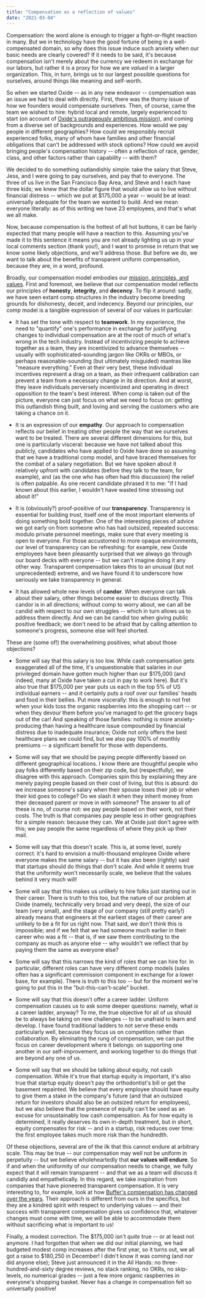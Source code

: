 ```yaml
---
title: "Compensation as a reflection of values"
date: "2021-03-04"
---
```


Compensation: the word alone is enough to trigger a fight-or-flight reaction in many. But we in technology have the good fortune of being in a well-compensated domain, so why does this issue induce such anxiety when our basic needs are clearly covered? If it needs to be said, it's because compensation isn't merely about the currency we redeem in exchange for our labors, but rather it is a proxy for how we are _valued_ in a larger organization. This, in turn, brings us to our largest possible questions for ourselves, around things like meaning and self-worth.

So when we started Oxide -- as in any new endeavor -- compensation was an issue we had to deal with directly. First, there was the thorny issue of how we founders would compensate ourselves. Then, of course, came the team we wished to hire: hybrid local and remote, largely experienced to start (on account of [Oxide's outrageously ambitious mission](https://www.youtube.com/watch?v=vvZA9n3e5pc)), and coming from a diverse set of backgrounds and experiences. How would we pay people in different geographies? How could we responsibly recruit experienced folks, many of whom have families and other financial obligations that can't be addressed with stock options? How could we avoid bringing people's compensation history -- often a reflection of race, gender, class, and other factors rather than capability -- with them?

We decided to do something outlandishly simple: take the salary that Steve, Jess, and I were going to pay ourselves, and pay that to everyone. The three of us live in the San Francisco Bay Area, and Steve and I each have three kids; we knew that the dollar figure that would allow us to live without financial distress -- which we put at $175,000 a year -- would be at least universally adequate for the team we wanted to build. And we mean everyone literally: as of this writing we have 23 employees, and that's what we all make.

Now, because compensation is the hottest of all hot buttons, it can be fairly expected that many people will have a reaction to this. Assuming you've made it to this sentence it means you are not already lighting us up in your local comments section (thank you!), and I want to promise in return that we know some likely objections, and we'll address those. But before we do, we want to talk about the benefits of transparent uniform compensation, because they are, in a word, profound.

Broadly, our compensation model embodies our [mission, principles, and values](https://oxide.computer/about/). First and foremost, we believe that our compensation model reflects our principles of **honesty**, **integrity**, and **decency**. To flip it around: sadly, we have seen extant comp structures in the industry become breeding grounds for dishonesty, deceit, and indecency. Beyond our principles, our comp model is a tangible expression of several of our values in particular:

- It has set the tone with respect to **teamwork**. In my experience, the need to "quantify" one's performance in exchange for justifying changes to individual compensation are at the root of much of what's wrong in the tech industry. Instead of incentivizing people to achieve together as a team, they are incentivized to advance themselves -- usually with sophisticated-sounding jargon like OKRs or MBOs, or perhaps reasonable-sounding (but ultimately misguided) mantras like "measure everything." Even at their very best, these individual incentives represent a drag on a team, as their infrequent calibration can prevent a team from a necessary change in its direction. And at worst, they leave individuals perversely incentivized and operating in direct opposition to the team's best interest. When comp is taken out of the picture, everyone can just focus on what we need to focus on: getting this outlandish thing built, and loving and serving the customers who are taking a chance on it.
    
- It is an expression of our **empathy**. Our approach to compensation reflects our belief in treating other people the way that we ourselves want to be treated. There are several different dimensions for this, but one is particularly visceral: because we have not talked about this publicly, candidates who have applied to Oxide have done so assuming that we have a traditional comp model, and have braced themselves for the combat of a salary negotiation. But we have spoken about it relatively upfront with candidates (before they talk to the team, for example), and (as the one who has often had this discussion) the relief is often palpable. As one recent candidate phrased it to me: "if I had known about this earlier, I wouldn't have wasted time stressing out about it!"
    
- It is (obviously?) proof-positive of our **transparency**. Transparency is essential for building _trust_, itself one of the most important elements of doing something bold together. One of the interesting pieces of advice we got early on from someone who has had outsized, repeated success: modulo private personnel meetings, make sure that every meeting is open to everyone. For those accustomed to more opaque environments, our level of transparency can be refreshing: for example, new Oxide employees have been pleasantly surprised that we always go through our board decks with everyone -- but we can't imagine doing it any other way. Transparent compensation takes this to an unusual (but not unprecedented) extreme, and we have found it to underscore how seriously we take transparency in general.
    
- It has allowed whole new levels of **candor**. When everyone can talk about their salary, other things become easier to discuss directly. This candor is in all directions; without comp to worry about, we can all be candid with respect to our own struggles -- which in turn allows us to address them directly. And we can be candid too when giving public positive feedback; we don't need to be afraid that by calling attention to someone's progress, someone else will feel shorted.
    

These are (some of!) the overwhelming positives; what about those objections?

- Some will say that this salary is too low. While cash compensation gets exaggerated all of the time, it's unquestionable that salaries in our privileged domain have gotten much higher than our $175,000 (and indeed, many at Oxide have taken a cut in pay to work here). But it's also true that $175,000 per year puts us each in the top 5% of US individual earners -- and it certainly puts a roof over our families' heads and food in their bellies. Put more viscerally: this is enough to not fret when your kids toss the organic raspberries into the shopping cart -- or when they devour them before you've managed to get the grocery bags out of the car! And speaking of those families: nothing is more anxiety-producing than having a healthcare issue compounded by financial distress due to inadequate insurance; Oxide not only offers the best healthcare plans we could find, but we also pay 100% of monthly premiums -- a significant benefit for those with dependents.
    
- Some will say that we should be paying people differently based on different geographical locations. I know there are thoughtful people who pay folks differently based on their zip code, but (respectfully), we disagree with this approach. Companies spin this by explaining they are merely paying people based on their cost of living, but this is absurd: do we increase someone's salary when their spouse loses their job or when their kid goes to college? Do we slash it when they inherit money from their deceased parent or move in with someone? The answer to all of these is no, of course not: we pay people based on their work, not their costs. The truth is that companies pay people less in other geographies for a simple reason: because they can. We at Oxide just don't agree with this; we pay people the same regardless of where they pick up their mail.
    
- Some will say that this doesn't scale. This is, at some level, surely correct: it's hard to envision a multi-thousand employee Oxide where everyone makes the same salary -- but it has also been (rightly) said that startups should do things that don't scale. And while it seems true that the uniformity won't necessarily scale, we believe that the values behind it very much will!
    
- Some will say that this makes us unlikely to hire folks just starting out in their career. There is truth to this too, but the nature of our problem at Oxide (namely, technically very broad and very deep), the size of our team (very small), and the stage of our company (still pretty early!) already means that engineers at the earliest stages of their career are unlikely to be a fit for us right now. That said, we don't think this is impossible; and if we felt that we had someone much earlier in their career who was a fit -- that is, if we saw them contributing to the company as much as anyone else -- why wouldn't we reflect that by paying them the same as everyone else?
    
- Some will say that this narrows the kind of roles that we can hire for. In particular, different roles can have very different comp models (sales often has a significant commission component in exchange for a lower base, for example). There is truth to this too -- but for the moment we're going to put this in the "but-this-can't-scale" bucket.
    
- Some will say that this doesn't offer a career ladder. Uniform compensation causes us to ask some deeper questions: namely, what _is_ a career ladder, anyway? To me, the true objective for all of us should be to always be taking on new challenges -- to be unafraid to learn and develop. I have found traditional ladders to not serve these ends particularly well, because they focus us on competition rather than collaboration. By eliminating the rung of compensation, we can put the focus on career development where it belongs: on supporting one another in our self-improvement, and working together to do things that are beyond any one of us.
    
- Some will say that we should be talking about equity, not cash compensation. While it's true that startup equity is important, it's also true that startup equity doesn't pay the orthodontist's bill or get the basement repainted. We believe that every employee should have equity to give them a stake in the company's future (and that an outsized return for investors should also be an outsized return for employees), but we also believe that the presence of equity can't be used as an excuse for unsustainably low cash compensation. As for how equity is determined, it really deserves its own in-depth treatment, but in short, equity compensates for risk -- and in a startup, risk reduces over time: the first employee takes much more risk than the hundredth.
    

Of these objections, several are of the ilk that this cannot endure at arbitrary scale. This may be true -- our compensation may well not be uniform in perpetuity -- but we believe wholeheartedly that **our values will endure**. So if and when the uniformity of our compensation needs to change, we fully expect that it will remain transparent -- and that we as a team will discuss it candidly and empathetically. In this regard, we take inspiration from companies that have pioneered transparent compensation. It is very interesting to, for example, look at how [Buffer's compensation has changed over the years](https://buffer.com/resources/salary-formula-changes-2019/). Their approach is different from ours in the specifics, but they are a kindred spirit with respect to underlying values -- and their success with transparent compensation gives us confidence that, whatever changes must come with time, we will be able to accommodate them without sacrificing what is important to us!

Finally, a modest correction. The $175,000 isn't _quite_ true -- or at least not anymore. I had forgotten that when we did our initial planning, we had budgeted modest comp increases after the first year, so it turns out, we all got a raise to $180,250 in December! I didn't know it was coming (and nor did anyone else); Steve just announced it in the All Hands: no three-hundred-and-sixty degree reviews, no stack ranking, no OKRs, no skip-levels, no numerical grades -- just a few more organic raspberries in everyone's shopping basket. Never has a change in compensation felt so universally positive!
